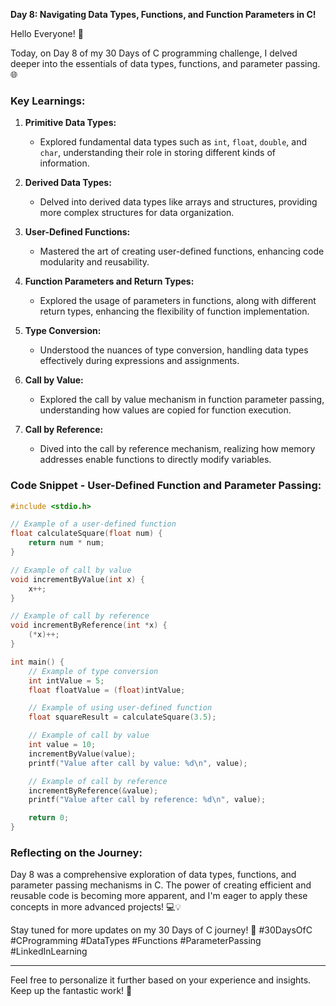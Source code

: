  **Day 8: Navigating Data Types, Functions, and Function Parameters in C!**

Hello Everyone! 👋

Today, on Day 8 of my 30 Days of C programming challenge, I delved deeper into the essentials of data types, functions, and parameter passing. 🌐

### Key Learnings:

1. **Primitive Data Types:**
   - Explored fundamental data types such as `int`, `float`, `double`, and `char`, understanding their role in storing different kinds of information.

2. **Derived Data Types:**
   - Delved into derived data types like arrays and structures, providing more complex structures for data organization.

3. **User-Defined Functions:**
   - Mastered the art of creating user-defined functions, enhancing code modularity and reusability.

4. **Function Parameters and Return Types:**
   - Explored the usage of parameters in functions, along with different return types, enhancing the flexibility of function implementation.

5. **Type Conversion:**
   - Understood the nuances of type conversion, handling data types effectively during expressions and assignments.

6. **Call by Value:**
   - Explored the call by value mechanism in function parameter passing, understanding how values are copied for function execution.

7. **Call by Reference:**
   - Dived into the call by reference mechanism, realizing how memory addresses enable functions to directly modify variables.

### Code Snippet - User-Defined Function and Parameter Passing:

```c
#include <stdio.h>

// Example of a user-defined function
float calculateSquare(float num) {
    return num * num;
}

// Example of call by value
void incrementByValue(int x) {
    x++;
}

// Example of call by reference
void incrementByReference(int *x) {
    (*x)++;
}

int main() {
    // Example of type conversion
    int intValue = 5;
    float floatValue = (float)intValue;

    // Example of using user-defined function
    float squareResult = calculateSquare(3.5);

    // Example of call by value
    int value = 10;
    incrementByValue(value);
    printf("Value after call by value: %d\n", value);

    // Example of call by reference
    incrementByReference(&value);
    printf("Value after call by reference: %d\n", value);

    return 0;
}
```

### Reflecting on the Journey:

Day 8 was a comprehensive exploration of data types, functions, and parameter passing mechanisms in C. The power of creating efficient and reusable code is becoming more apparent, and I'm eager to apply these concepts in more advanced projects! 💻💡

Stay tuned for more updates on my 30 Days of C journey! 🚀
#30DaysOfC #CProgramming #DataTypes #Functions #ParameterPassing #LinkedInLearning

---

Feel free to personalize it further based on your experience and insights. Keep up the fantastic work! 🌟
